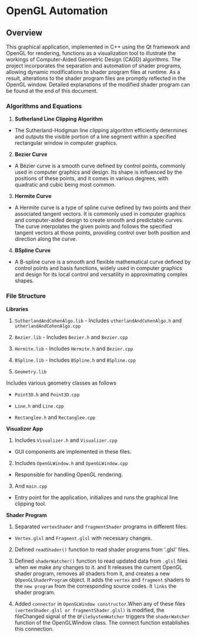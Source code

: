 # OpenGL Automation
 
## Overview

This graphical application, implemented in C++ using the Qt framework and OpenGL for rendering, functions as a visualization tool to illustrate the workings of Computer-Aided Geometric Design (CAGD) algorithms. The project incorporates the separation and automation of shader programs, allowing dynamic modifications to shader program files at runtime. As a result, alterations to the shader program files are promptly reflected in the OpenGL window. Detailed explanations of the modified shader program can be found at the end of this document.

### Algorithms and Equations
 
1. **Sutherland Line Clipping Algorithm**
- The Sutherland-Hodgman line clipping algorithm efficiently determines and outputs the visible portion of a line segment within a specified rectangular window in computer graphics.
 
2. **Bezier Curve**
- A Bézier curve is a smooth curve defined by control points, commonly used in computer graphics and design. Its shape is influenced by the positions of these points, and it comes in various degrees, with quadratic and cubic being most common.
 
3. **Hermite Curve**
- A Hermite curve is a type of spline curve defined by two points and their associated tangent vectors. It is commonly used in computer graphics and computer-aided design to create smooth and predictable curves. The curve interpolates the given points and follows the specified tangent vectors at those points, providing control over both position and direction along the curve.
 
4. **BSpline Curve**
- A B-spline curve is a smooth and flexible mathematical curve defined by control points and basis functions, widely used in computer graphics and design for its local control and versatility in approximating complex shapes.
 
### File Structure
 
**Libraries**
 
1. `SutherlandAndCohenAlgo.lib` - Includes `utherlandAndCohenAlgo.h` and `utherlandAndCohenAlgo.cpp`
 
2. `Bezier.lib` - Includes `Bezier.h` and `Bezier.cpp`
 
3. `Hermite.lib` - Includes `Hermite.h` and `Bezier.cpp`
 
4. `BSpline.lib` - Includes `BSpline.h` and `BSpline.cpp`
 
5. `Geometry.lib`
 
Includes various geometry classes as follows
 
- `Point3D.h` and `Point3D.cpp`
 
- `Line.h` and `Line.cpp`
 
- `Rectanglee.h` and `Rectanglee.cpp`
 
**Visualizer App**
 
1. Includes `Visualizer.h` and `Visualizer.cpp`
- GUI components are implemented in these files.
 
2. Includes `OpenGLWindow.h` and `OpenGLWindow.cpp`
- Responsible for handling OpenGL rendering.
 
3. And `main.cpp`
- Entry point for the application, initializes and runs the graphical line clipping tool.
 
**Shader Program**
 
1. Separated `vertexShader` and `fragmentShader` programs in different files.
 
- `Vertex.glsl` and `Fragment.glsl` with necessary changes.
 
2. Defined `readShader()` function to read shader programs from '.glsl' files.
 
3. Defined `shaderWatcher()` function to read updated data from `.glsl` files when we make any changes to it. and It releases the current OpenGL shader program, removes all shaders from it, and creates a new `QOpenGLShaderProgram` object.
It adds the `vertex` and `fragment` shaders to the `new program` from the corresponding source codes.
It `links` the shader program.
 
4. Added `connector` in `OpenGLWindow constructor`.When any of these files `(vertexShader.glsl or fragmentShader.glsl)` is modified, the fileChanged signal of the `QFileSystemWatcher` triggers the `shaderWatcher` function of the OpenGLWindow class. The connect function establishes this connection.
